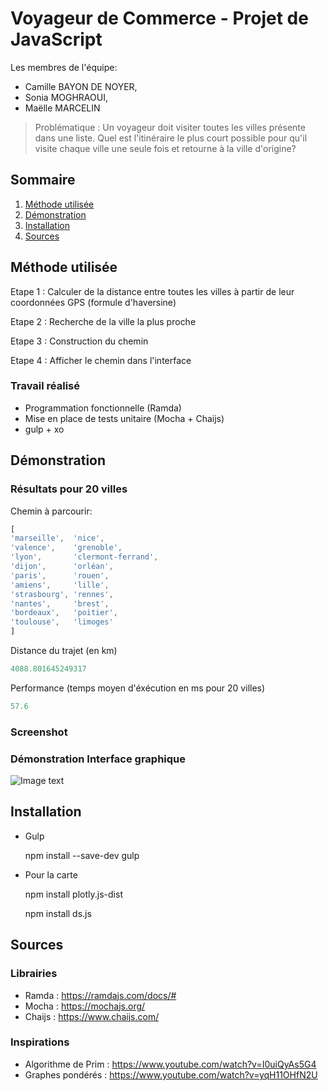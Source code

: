 # Voyageur de Commerce - Projet de JavaScript
Les membres de l'équipe:
* Camille BAYON DE NOYER, 
* Sonia MOGHRAOUI, 
* Maëlle MARCELIN

> Problématique : Un voyageur doit visiter toutes les villes présente dans une liste.
> Quel est l'itinéraire le plus court possible pour qu'il visite chaque ville une seule fois et retourne à la ville d'origine?

## Sommaire
1. [Méthode utilisée](#methode)
2. [Démonstration](#demo)
3. [Installation](#install)
4. [Sources](#sources)

## Méthode utilisée <a name="methode"></a>

Etape 1 : Calculer de la distance entre toutes les villes à partir de leur coordonnées GPS (formule d'haversine)

Etape 2 : Recherche de la ville la plus proche

Etape 3 : Construction du chemin

Etape 4 : Afficher le chemin dans l'interface

### Travail réalisé
* Programmation fonctionnelle (Ramda)
* Mise en place de tests unitaire (Mocha + Chaijs)
* gulp + xo

## Démonstration <a name="demo"></a>

### Résultats pour 20 villes

Chemin à parcourir:
```javascript
[
'marseille',  'nice',
'valence',    'grenoble',
'lyon',       'clermont-ferrand',
'dijon',      'orléan',
'paris',      'rouen',
'amiens',     'lille',
'strasbourg', 'rennes',
'nantes',     'brest',
'bordeaux',   'poitier',
'toulouse',   'limoges'
]
```
Distance du trajet (en km)
```javascript
4088.801645249317
```
Performance (temps moyen d'éxécution en ms pour 20 villes)
```javascript
57.6
```

### Screenshot


### Démonstration Interface graphique
![Image text](/asset/git/gif_interface_graphique.gif)

## Installation <a name="install"></a>
* Gulp

  npm install --save-dev gulp

* Pour la carte

  npm install plotly.js-dist

  npm install ds.js

## Sources <a name="sources"></a>

### Librairies
* Ramda : https://ramdajs.com/docs/#
* Mocha : https://mochajs.org/
* Chaijs : https://www.chaijs.com/
### Inspirations
* Algorithme de Prim : https://www.youtube.com/watch?v=I0uiQyAs5G4
* Graphes pondérés : https://www.youtube.com/watch?v=yqH11OHfN2U